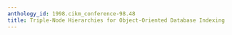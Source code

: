```yaml
---
anthology_id: 1998.cikm_conference-98.48
title: Triple-Node Hierarchies for Object-Oriented Database Indexing
---
```

